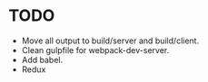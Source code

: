 # TODO

 - Move all output to build/server and build/client.
 - Clean gulpfile for webpack-dev-server.
 - Add babel.
 - Redux
